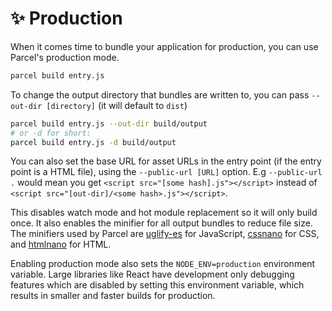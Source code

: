 # ✨ Production

When it comes time to bundle your application for production, you can use Parcel's production mode.

```bash
parcel build entry.js
```

To change the output directory that bundles are written to, you can pass `--out-dir [directory]` (it will default to `dist`)

```bash
parcel build entry.js --out-dir build/output
# or -d for short:
parcel build entry.js -d build/output
```

You can also set the base URL for asset URLs in the entry point (if the entry point is a HTML file), using the `--public-url [URL]` option. E.g `--public-url .` would mean you get `<script src="[some hash].js"></script>` instead of `<script src="[out-dir]/<some hash>.js"></script>`.

This disables watch mode and hot module replacement so it will only build once. It also enables the minifier for all output bundles to reduce file size. The minifiers used by Parcel are [uglify-es](https://github.com/mishoo/UglifyJS2/tree/harmony) for JavaScript, [cssnano](http://cssnano.co) for CSS, and [htmlnano](https://github.com/posthtml/htmlnano) for HTML.

Enabling production mode also sets the `NODE_ENV=production` environment variable. Large libraries like React have development only debugging features which are disabled by setting this environment variable, which results in smaller and faster builds for production.
